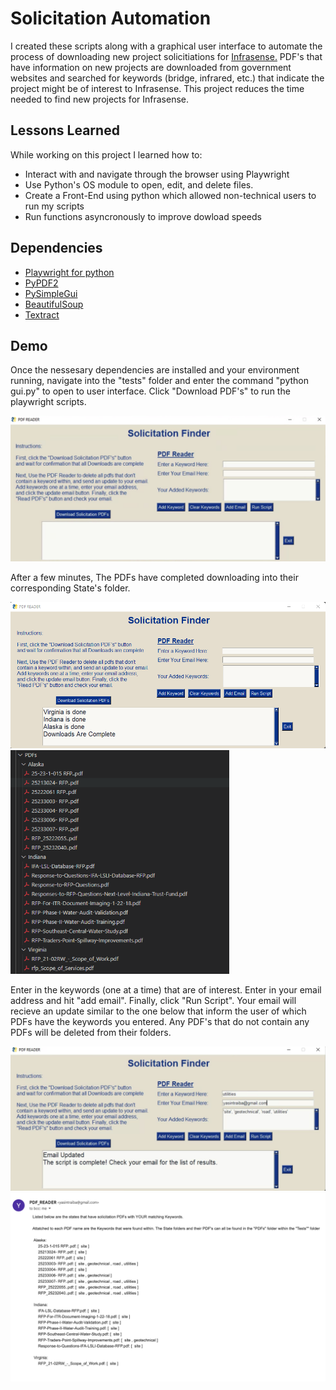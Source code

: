 # Solicitation Automation

I created these scripts along with a graphical user interface to automate 
the process of downloading new project solicitiations for [Infrasense.](www.infrasense.com) 
PDF's that have information on new projects are downloaded from government websites and 
searched for keywords (bridge, infrared, etc.) that indicate the project might be of interest to
Infrasense. This project reduces the time needed to find new projects for Infrasense. 

## Lessons Learned

While working on this project I learned how to:

* Interact with and navigate through the browser using Playwright
* Use Python's OS module to open, edit, and delete files. 
* Create a Front-End using python which allowed non-technical users to run my scripts
* Run functions asyncronously to improve dowload speeds

## Dependencies

* [Playwright for python](https://playwright.dev/python/docs/intro) 
* [PyPDF2](https://pypi.org/project/PyPDF2/)
* [PySimpleGui](https://www.pysimplegui.org/en/latest/#install)
* [BeautifulSoup](https://www.geeksforgeeks.org/beautifulsoup-installation-python/)
* [Textract](https://pypi.org/project/textract/)

## Demo

Once the nessesary dependencies are installed and your environment running, navigate into the "tests" folder and
enter the command "python gui.py" to open to user interface. Click "Download PDF's" to run the playwright scripts.

<img src="https://github.com/ytraiba/SolicitationAutomation/blob/main/readmes/guiSS.png" alt="drawing" style="width:600px;"/>

After a few minutes, The PDFs have completed downloading into their corresponding State's folder. 

<img src="https://github.com/ytraiba/SolicitationAutomation/blob/main/readmes/image.png" alt="drawing" style="width:600px;"/><img src="https://github.com/ytraiba/SolicitationAutomation/blob/main/readmes/image (1).png" alt="drawing" style="width:350px;"/>

Enter in the keywords (one at a time) that are of interest. Enter in your email address and hit "add email". Finally, click "Run Script". 
Your email will recieve an update similar to the one below that inform the user of which PDFs have the keywords you entered. Any PDF's that do not contain any PDFs will be deleted from their folders. 

<img src="https://github.com/ytraiba/SolicitationAutomation/blob/main/readmes/autom2.png" alt="drawing" style="width:600px;"/>
<img src="https://github.com/ytraiba/SolicitationAutomation/blob/main/readmes/autom.png" alt="drawing" style="width:700px;"/>





